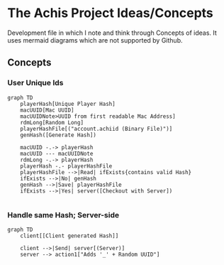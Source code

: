 # The Achis Project Ideas/Concepts
Development file in which I note and think through Concepts of ideas.
It uses mermaid diagrams which are not supported by Github.
## Concepts

### User Unique Ids

```mermaid
graph TD
	playerHash[Unique Player Hash]
	macUUID[Mac UUID]
	macUUIDNote>UUID from first readable Mac Address]
	rdmLong[Random Long]
	playerHashFile[("account.achiid (Binary File)")]
	genHash([Generate Hash])
	
	macUUID -.-> playerHash
    macUUID --- macUUIDNote 
	rdmLong -.-> playerHash
	playerHash -.- playerHashFile
	playerHashFile -->|Read| ifExists{contains valid Hash}
	ifExists -->|No| genHash
	genHash -->|Save| playerHashFile
	ifExists -->|Yes| server([Checkout with Server])
	

```

### Handle same Hash; Server-side

```mermaid
graph TD
	client[[Client generated Hash]]
	
	client -->|Send| server[(Server)]
	server --> action1["Adds '_' + Random UUID"]
```
